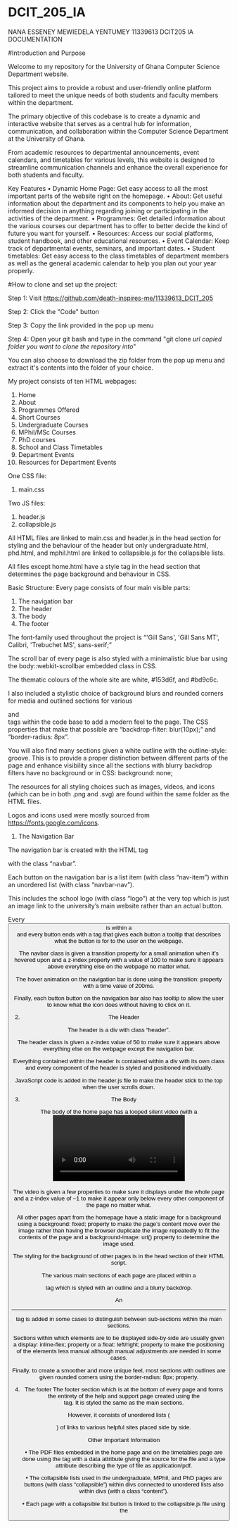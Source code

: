# DCIT_205_IA

NANA ESSENEY MEWIEDELA YENTUMEY
11339613
DCIT205 IA DOCUMENTATION

#Introduction and Purpose

Welcome to my repository for the University of Ghana Computer Science Department website. 

This project aims to provide a robust and user-friendly online platform tailored to meet the unique needs of both students and faculty members within the department.

The primary objective of this codebase is to create a dynamic and interactive website that serves as a central hub for information, communication, and collaboration within the Computer Science Department at the University of Ghana. 

From academic resources to departmental announcements, event calendars, and timetables for various levels, this website is designed to streamline communication channels and enhance the overall experience for both students and faculty.

Key Features
•	Dynamic Home Page: Get easy access to all the most important parts of the website right on the homepage.
•	About: Get useful information about the department and its components to help you make an informed decision in anything regarding joining or participating in the activities of the department.
•	Programmes: Get detailed information about the various courses our department has to offer to better decide the kind of future you want for yourself.
•	Resources: Access our social platforms, student handbook, and other educational resources.
•	Event Calendar: Keep track of departmental events, seminars, and important dates.
•	Student timetables: Get easy access to the class timetables of department members as well as the general academic calendar to help you plan out your year properly.


#How to clone and set up the project:

Step 1: Visit https://github.com/death-inspires-me/11339613_DCIT_205

Step 2: Click the "Code" button

Step 3: Copy the link provided in the pop up menu

Step 4: Open your git bash and type in the command "git clone *url copied* *folder you want to clone the repository into*"

You can also choose to download the zip folder from the pop up menu and extract it's contents into the folder of your choice.


My project consists of ten HTML webpages:

1.	Home
2.	About
3.	Programmes Offered
4.	Short Courses
5.	Undergraduate Courses
6.	MPhil/MSc Courses
7.	PhD courses
8.	School and Class Timetables
9.	Department Events
10.	Resources for Department Events

One CSS file:
1.	main.css

Two JS files:
1.	header.js
2.	collapsible.js

All HTML files are linked to main.css and header.js in the head section for styling and the behaviour of the header but only undergraduate.html, phd.html, and mphil.html are linked to collapsible.js for the collapsible lists.

All files except home.html have a style tag in the head section that determines the page background and behaviour in CSS.

Basic Structure:
Every page consists of four main visible parts:
1.	The navigation bar
2.	The header
3.	The body
4.	The footer

The font-family used throughout the project is “'Gill Sans', 'Gill Sans MT', Calibri, 'Trebuchet MS', sans-serif;”

The scroll bar of every page is also styled with a minimalistic blue bar using the body::webkit-scrollbar embedded class in CSS.

The thematic colours of the whole site are white, #153d6f, and #bd9c6c.

I also included a stylistic choice of background blurs and rounded corners for media and outlined sections for various <div> and <main> tags within the code base to add a modern feel to the page. The CSS properties that make that possible are “backdrop-filter: blur(10px);” and “border-radius: 8px”.

You will also find many sections given a white outline with the outline-style: groove. This is to provide a proper distinction between different parts of the page and enhance visibility since all the sections with blurry backdrop filters have no background or in CSS: background: none;

The resources for all styling choices such as images, videos, and icons (which can be in both .png and .svg) are found within the same folder as the HTML files.

Logos and icons used were mostly sourced from https://fonts.google.com/icons.

1.	The Navigation Bar

The navigation bar is created with the HTML tag <nav> with the class “navbar”.

Each button on the navigation bar is a list item (with class “nav-item”) within an unordered list (with class “navbar-nav”).

This includes the school logo (with class “logo”) at the very top which is just an image link to the university’s main website rather than an actual button.

Every <button> is within a <div> and every button ends with a <span> tag that gives each button a tooltip that describes what the button is for to the user on the webpage.

The navbar class is given a transition property for a small animation when it’s hovered upon and a z-index property with a value of 100 to make sure it appears above everything else on the webpage no matter what. 

The hover animation on the navigation bar is done using the transition: property with a time value of 200ms.

Finally, each button button on the navigation bar also has tooltip to allow the user to know what the icon does without having to click on it.

2.	The Header

The header is a div with class “header”.

The header class is given a z-index value of 50 to make sure it appears above everything else on the webpage except the navigation bar.

Everything contained within the header is contained within a div with its own class and every component of the header is styled and positioned individually.

JavaScript code is added in the header.js file to make the header stick to the top when the user scrolls down.

3.	The Body

The body of the home page has a looped silent video (with a <video> tag and an id “myVideo” for a background). 

The video is given a few properties to make sure it displays under the whole page and a z-index value of –1 to make it appear only below every other component of the page no matter what.

All other pages apart from the homepage have a static image for a background using a background: fixed; property to make the page’s content move over the image rather than having the browser duplicate the image repeatedly to fit the contents of the page and a background-image: url() property to determine the image used.   

The styling for the background of other pages is in the head section of their HTML script.

The various main sections of each page are placed within a <main> tag which is styled with an outline and a blurry backdrop.

An <hr> tag is added in some cases to distinguish between sub-sections within the main sections.  

Sections within which elements are to be displayed side-by-side are usually given a display: inline-flex; property or a float: left/right; property to make the positioning of the elements less manual although manual adjustments are needed in some cases.

Finally, to create a smoother and more unique feel, most sections with outlines are given rounded corners using the border-radius: 8px; property. 

4.	The footer
The footer section which is at the bottom of every page and forms the entirety of the help and support page created using the <footer> tag. It is styled the same as the main sections.

However, it consists of unordered lists (<ul>) of links to various helpful sites placed side by side.


Other Important Information

•	The PDF files embedded in the home page and on the timetables page are done using the <object> tag with a data attribute giving the source for the file and a type attribute describing the type of file as application/pdf.

•	The collapsible lists used in the undergraduate, MPhil, and PhD pages are buttons (with class “collapsible”) within divs connected to unordered lists also within divs (with a class “content”).

•	Each page with a collapsible list button is linked to the collapsible.js file using the <script> tag which contains JavaScript code that makes the list appear on-click based on the length of the list and number of list items to make sure every item in the list appears fully.


#SCREENSHOTS:

1.	Home page
       
![Screenshot of homepage](/Screenshots/ss%20home%201.png)
![Screenshot of homepage](/Screenshots/ss%20home%202.png)
![Screenshot of homepage](/Screenshots/ss%20home%203.png)
![Screenshot of homepage](/Screenshots/ss%20home%204.png)
![Screenshot of homepage](/Screenshots/ss%20home%205.png)
![Screenshot of homepage](/Screenshots/ss%20home%206.png)
![Screenshot of homepage](/Screenshots/ss%20home%207.png)


2.	About Page

![Screenshot of homepage](/Screenshots/ss%20about%202.png)
![Screenshot of homepage](/Screenshots/ss%20about%203.png)
![Screenshot of homepage](/Screenshots/ss%20about%204.png)


 3. Programmes Offered

  

4. Short Courses page

 


5.	Undergraduate courses page
    


6.	MPhil/MSc courses page

  

  

7.	PhD programmes page

   

8.	School and Class timetables Page

  

9.	Department events page

  

10.	Resources page
   


#WHAT I HAVE LEARNED FROM THE PROJECT:

I improved my knowledge of front-end technologies and obtained insightful knowledge about web development. 

I learned the value of semantic markup for accessibility and SEO while creating the HTML structure, and CSS helped me improve the sites' appearance and organisation. 

By using JavaScript, dynamic functionalities were made available, enhancing user interactions. 

Whenever I ran across difficulties with responsive design and cross-browser compatibility, debugging and problem-solving became second nature to me. 

The project placed a strong emphasis on the value of collaborative workflow, organised code, and efficiency. 

In summary, this experience broadened my knowledge of web development concepts, building a strong basis for upcoming work and enhancing my ability to design interesting and useful websites.